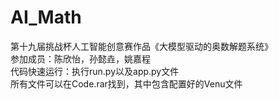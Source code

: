 # AI_Math
第十九届挑战杯人工智能创意赛作品《大模型驱动的奥数解题系统》<br>
参加成员：陈欣怡，孙懿垚，姚嘉程 <br>
代码快速运行：执行run.py以及app.py文件 <br>
所有文件可以在Code.rar找到，其中包含配置好的Venu文件

